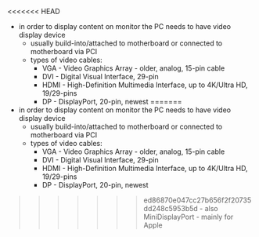 <<<<<<< HEAD
- in order to display content on monitor the PC needs to have video display device
	- usually build-into/attached to motherboard or connected to motherboard via PCI
	- types of video cables:
		- VGA - Video Graphics Array - older, analog, 15-pin cable
		- DVI - Digital Visual Interface, 29-pin
		- HDMI - High-Definition Multimedia Interface, up to 4K/Ultra HD, 19/29-pins
		- DP - DisplayPort, 20-pin, newest
=======
- in order to display content on monitor the PC needs to have video display device
	- usually build-into/attached to motherboard or connected to motherboard via PCI
	- types of video cables:
		- VGA - Video Graphics Array - older, analog, 15-pin cable
		- DVI - Digital Visual Interface, 29-pin
		- HDMI - High-Definition Multimedia Interface, up to 4K/Ultra HD, 19/29-pins
		- DP - DisplayPort, 20-pin, newest
>>>>>>> ed86870e047cc27b656f2f20735dd248c5953b5d
			- also MiniDisplayPort - mainly for Apple